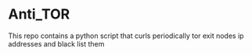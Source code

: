# Anti_TOR
This repo contains a python script that curls periodically tor exit nodes ip addresses and black list them
